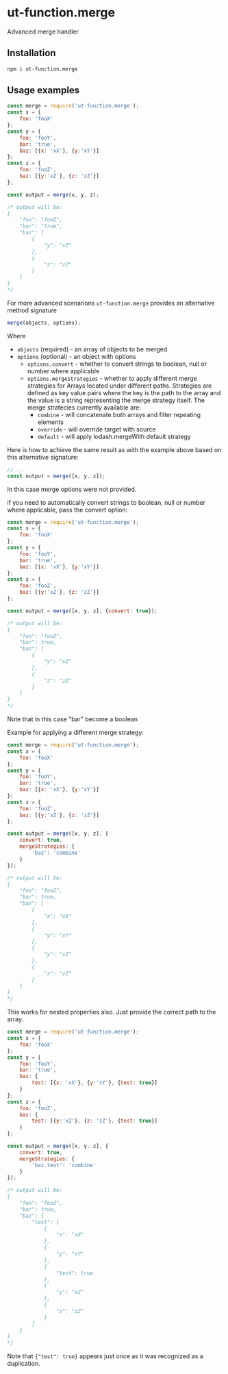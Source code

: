 # ut-function.merge

Advanced merge handler

## Installation

```sh
npm i ut-function.merge
```

## Usage examples

```js
const merge = require('ut-function.merge');
const x = {
    foo: 'fooX'
};
const y = {
    foo: 'fooY',
    bar: 'true',
    baz: [{x: 'xX'}, {y:'xY'}]
};
const z = {
    foo: 'fooZ',
    baz: [{y:'xZ'}, {z: 'zZ'}]
};

const output = merge(x, y, z);

/* output will be:
{
    "foo": "fooZ",
    "bar": "true",
    "baz": [
        {
            "y": "xZ"
        },
        {
            "z": "zZ"
        }
    ]
}
*/
```

For more advanced scenarions `ut-function.merge`
provides an alternative method signature

```js
merge(objects, options);
```

Where

* `objects` (required) - an array of objects to be merged
* `options` (optional) - an object with options
  * `options.convert` - whether to convert strings to
  boolean, null or number where applicable
  * `options.mergeStrategies` - whether to apply different merge strategies
  for Arrays located under different paths. Strategies are defined as
  key value pairs where the key is the path to the array and the
  value is a string representing the merge strategy itself.
  The merge stratecies currently available are:
    * `combine` - will concatenate both arrays and filter repeating elements
    * `override` - will override target with source
    * `default` - will apply lodash.mergeWith default strategy

Here is how to achieve the same result as with the example above
based on this alternative signature:

```js
// ...
const output = merge([x, y, z]);
```

In this case merge options were not provided.

if you need to automatically convert strings to
boolean, null or number where applicable, pass
the convert option:

```js
const merge = require('ut-function.merge');
const x = {
    foo: 'fooX'
};
const y = {
    foo: 'fooY',
    bar: 'true',
    baz: [{x: 'xX'}, {y:'xY'}]
};
const z = {
    foo: 'fooZ',
    baz: [{y:'xZ'}, {z: 'zZ'}]
};

const output = merge([x, y, z], {convert: true});

/* output will be:
{
    "foo": "fooZ",
    "bar": true,
    "baz": [
        {
            "y": "xZ"
        },
        {
            "z": "zZ"
        }
    ]
}
*/
```

Note that in this case "bar" become a boolean

Example for applying a different merge strategy:

```js
const merge = require('ut-function.merge');
const x = {
    foo: 'fooX'
};
const y = {
    foo: 'fooY',
    bar: 'true',
    baz: [{x: 'xX'}, {y:'xY'}]
};
const z = {
    foo: 'fooZ',
    baz: [{y:'xZ'}, {z: 'zZ'}]
};

const output = merge([x, y, z], {
    convert: true,
    mergeStrategies: {
        'baz': 'combine'
    }
});

/* output will be:
{
    "foo": "fooZ",
    "bar": true,
    "baz": [
        {
            "x": "xX"
        },
        {
            "y": "xY"
        },
        {
            "y": "xZ"
        },
        {
            "z": "zZ"
        }
    ]
}
*/
```

This works for nested properties also.
Just provide the correct path to the array.

```js
const merge = require('ut-function.merge');
const x = {
    foo: 'fooX'
};
const y = {
    foo: 'fooY',
    bar: 'true',
    baz: {
        test: [{x: 'xX'}, {y:'xY'}, {test: true}]
    }
};
const z = {
    foo: 'fooZ',
    baz: {
        test: [{y:'xZ'}, {z: 'zZ'}, {test: true}]
    }
};

const output = merge([x, y, z], {
    convert: true,
    mergeStrategies: {
        'baz.test': 'combine'
    }
});

/* output will be:
{
    "foo": "fooZ",
    "bar": true,
    "baz": {
        "test": [
            {
                "x": "xX"
            },
            {
                "y": "xY"
            },
            {
                "test": true
            },
            {
                "y": "xZ"
            },
            {
                "z": "zZ"
            }
        ]
    }
}
*/
```

Note that `{"test": true}` appears just once as it was
recognized as a duplication.
